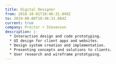 ```yaml
---
title: Digital Designer
from: 2018-10-01T10:46:31.849Z
to: 2019-08-08T10:46:31.884Z
current: true
company: Proctor + Stevenson
description: |-
  * Interaction design and code prototyping.
  * UI design for client apps and websites.
  * Design system creation and implementation.
  * Presenting concepts and solutions to clients.
  * User research and wireframe prototyping.
---
```


